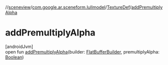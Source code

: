 //[sceneview](../../../index.md)/[com.google.ar.sceneform.lullmodel](../index.md)/[TextureDef](index.md)/[addPremultiplyAlpha](add-premultiply-alpha.md)

# addPremultiplyAlpha

[androidJvm]\
open fun [addPremultiplyAlpha](add-premultiply-alpha.md)(builder: [FlatBufferBuilder](../../com.google.flatbuffers/-flat-buffer-builder/index.md), premultiplyAlpha: [Boolean](https://kotlinlang.org/api/latest/jvm/stdlib/kotlin/-boolean/index.html))
